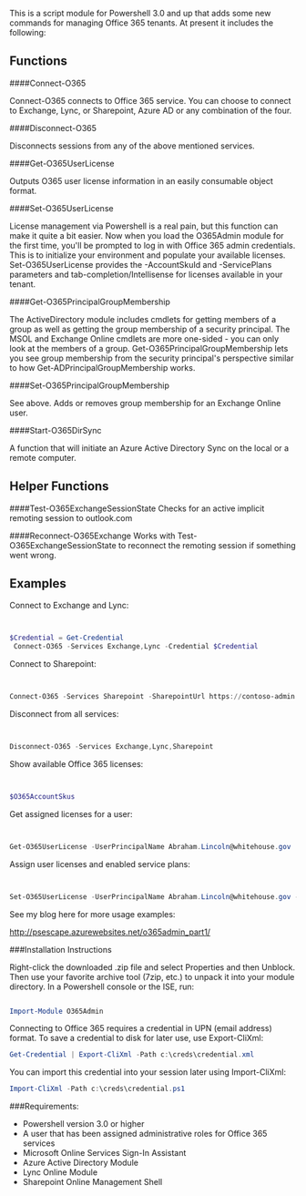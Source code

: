 This is a script module for Powershell 3.0 and up that adds some new commands for managing Office 365 tenants. At present it includes the following:

Functions
---------
####Connect-O365

Connect-O365 connects to Office 365 service. You can choose to connect to Exchange, Lync, or Sharepoint, Azure AD or any combination of the four.

####Disconnect-O365

Disconnects sessions from any of the above mentioned services.

####Get-O365UserLicense

Outputs O365 user license information in an easily consumable object format.

####Set-O365UserLicense

License management via Powershell is a real pain, but this function can make it quite a bit easier. Now when you load the O365Admin module for the first time, you'll be prompted to log in with Office 365 admin credentials. This is to initialize your environment and populate your available licenses. Set-O365UserLicense provides the -AccountSkuId and -ServicePlans parameters and tab-completion/Intellisense for licenses available in your tenant.

####Get-O365PrincipalGroupMembership

The ActiveDirectory module includes cmdlets for getting members of a group as well as getting the group membership of a security principal. The MSOL and Exchange Online cmdlets are more one-sided - you can only look at the members of a group. Get-O365PrincipalGroupMembership lets you see group membership from the security principal's perspective similar to how Get-ADPrincipalGroupMembership works.

####Set-O365PrincipalGroupMembership

See above. Adds or removes group membership for an Exchange Online user.

####Start-O365DirSync

A function that will initiate an Azure Active Directory Sync on the local or a remote computer.

Helper Functions
----------------
####Test-O365ExchangeSessionState
Checks for an active implicit remoting session to outlook.com

####Reconnect-O365Exchange
Works with Test-O365ExchangeSessionState to reconnect the remoting session if something went wrong.

 
Examples
--------
Connect to Exchange and Lync:

```PowerShell


$Credential = Get-Credential 
 Connect-O365 -Services Exchange,Lync -Credential $Credential
```

 Connect to Sharepoint:

```PowerShell


Connect-O365 -Services Sharepoint -SharepointUrl https://contoso-admin.sharepoint.com -Credential $Credential
```

 Disconnect from all services:

```PowerShell


Disconnect-O365 -Services Exchange,Lync,Sharepoint
```

Show available Office 365 licenses:

```PowerShell


$O365AccountSkus
```
 
Get assigned licenses for a user:

```PowerShell


Get-O365UserLicense -UserPrincipalName Abraham.Lincoln@whitehouse.gov
```
 
Assign user licenses and enabled service plans:

```PowerShell


Set-O365UserLicense -UserPrincipalName Abraham.Lincoln@whitehouse.gov -AccountSkuId ENTERPRISEPACK -ServicePlans EXCHANGE_S_STANDARD,SHAREPOINTENTERPRISE
```

See my blog here for more usage examples:

http://psescape.azurewebsites.net/o365admin_part1/

###Installation Instructions

Right-click the downloaded .zip file and select Properties and then Unblock. Then use your favorite archive tool (7zip, etc.) to unpack it into your module directory. In a Powershell console or the ISE, run:

```PowerShell

Import-Module O365Admin
```

Connecting to Office 365 requires a credential in UPN (email address) format. To save a credential to disk for later use,
use Export-CliXml:

```PowerShell
Get-Credential | Export-CliXml -Path c:\creds\credential.xml
```

You can import this credential into your session later using Import-CliXml:

```PowerShell
Import-CliXml -Path c:\creds\credential.ps1
```

###Requirements:

* Powershell version 3.0 or higher
* A user that has been assigned administrative roles for Office 365 services
* Microsoft Online Services Sign-In Assistant
* Azure Active Directory Module
* Lync Online Module
* Sharepoint Online Management Shell
